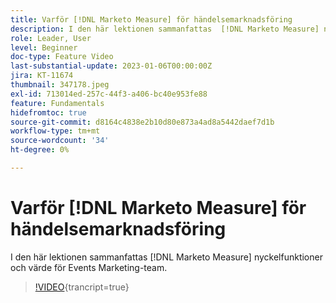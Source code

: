 ```yaml
---
title: Varför [!DNL Marketo Measure] för händelsemarknadsföring
description: I den här lektionen sammanfattas  [!DNL Marketo Measure] nyckelfunktioner och värde för Events Marketing-team.
role: Leader, User
level: Beginner
doc-type: Feature Video
last-substantial-update: 2023-01-06T00:00:00Z
jira: KT-11674
thumbnail: 347178.jpeg
exl-id: 713014ed-257c-44f3-a406-bc40e953fe88
feature: Fundamentals
hidefromtoc: true
source-git-commit: d8164c4838e2b10d80e873a4ad8a5442daef7d1b
workflow-type: tm+mt
source-wordcount: '34'
ht-degree: 0%

---
```


# Varför [!DNL Marketo Measure] för händelsemarknadsföring

I den här lektionen sammanfattas [!DNL Marketo Measure] nyckelfunktioner och värde för Events Marketing-team.

>[!VIDEO](https://video.tv.adobe.com/v/347178/?learn=on){trancript=true}
